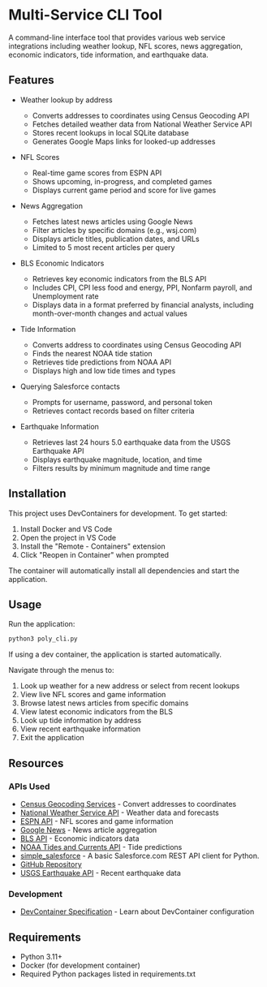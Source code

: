 # Multi-Service CLI Tool

A command-line interface tool that provides various web service integrations including weather lookup, NFL scores, news aggregation, economic indicators, tide information, and earthquake data.

## Features

- Weather lookup by address
  - Converts addresses to coordinates using Census Geocoding API
  - Fetches detailed weather data from National Weather Service API
  - Stores recent lookups in local SQLite database
  - Generates Google Maps links for looked-up addresses

- NFL Scores
  - Real-time game scores from ESPN API
  - Shows upcoming, in-progress, and completed games
  - Displays current game period and score for live games

- News Aggregation
  - Fetches latest news articles using Google News
  - Filter articles by specific domains (e.g., wsj.com)
  - Displays article titles, publication dates, and URLs
  - Limited to 5 most recent articles per query

- BLS Economic Indicators
  - Retrieves key economic indicators from the BLS API
  - Includes CPI, CPI less food and energy, PPI, Nonfarm payroll, and Unemployment rate
  - Displays data in a format preferred by financial analysts, including month-over-month changes and actual values

- Tide Information
  - Converts address to coordinates using Census Geocoding API
  - Finds the nearest NOAA tide station
  - Retrieves tide predictions from NOAA API
  - Displays high and low tide times and types

- Querying Salesforce contacts
  - Prompts for username, password, and personal token
  - Retrieves contact records based on filter criteria

- Earthquake Information
  - Retrieves last 24 hours 5.0 earthquake data from the USGS Earthquake API
  - Displays earthquake magnitude, location, and time
  - Filters results by minimum magnitude and time range

## Installation

This project uses DevContainers for development. To get started:

1. Install Docker and VS Code
2. Open the project in VS Code
3. Install the "Remote - Containers" extension
4. Click "Reopen in Container" when prompted

The container will automatically install all dependencies and start the application.

## Usage

Run the application:

```bash
python3 poly_cli.py
```

If using a dev container, the application is started automatically.

Navigate through the menus to:
1. Look up weather for a new address or select from recent lookups
2. View live NFL scores and game information
3. Browse latest news articles from specific domains
4. View latest economic indicators from the BLS
5. Look up tide information by address
6. View recent earthquake information
7. Exit the application

## Resources

### APIs Used
- [Census Geocoding Services](https://geocoding.geo.census.gov/geocoder/Geocoding_Services_API.html) - Convert addresses to coordinates
- [National Weather Service API](https://www.weather.gov/documentation/services-web-api) - Weather data and forecasts
- [ESPN API](https://site.api.espn.com/apis/site/v2/sports/football/nfl/scoreboard) - NFL scores and game information
- [Google News](https://news.google.com/) - News article aggregation
- [BLS API](https://www.bls.gov/developers/) - Economic indicators data
- [NOAA Tides and Currents API](https://tidesandcurrents.noaa.gov/api/) - Tide predictions
- [simple_salesforce](https://pypi.org/project/simple-salesforce/) - A basic Salesforce.com REST API client for Python.
- [GitHub Repository](https://github.com/simple-salesforce/simple-salesforce)
- [USGS Earthquake API](https://earthquake.usgs.gov/fdsnws/event/1/) - Recent earthquake data

### Development
- [DevContainer Specification](https://containers.dev/implementors/spec/) - Learn about DevContainer configuration

## Requirements
- Python 3.11+
- Docker (for development container)
- Required Python packages listed in requirements.txt